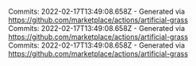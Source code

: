 Commits: 2022-02-17T13:49:08.658Z - Generated via https://github.com/marketplace/actions/artificial-grass
<br>
Commits: 2022-02-17T13:49:08.658Z - Generated via https://github.com/marketplace/actions/artificial-grass
<br>
Commits: 2022-02-17T13:49:08.658Z - Generated via https://github.com/marketplace/actions/artificial-grass
<br>

